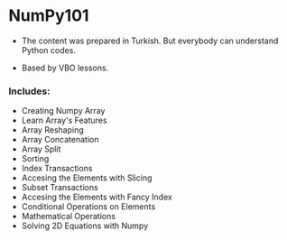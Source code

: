 # NumPy101

* The content was prepared in Turkish. But everybody can understand Python codes. 

* Based by VBO lessons.

### Includes:
* Creating  Numpy Array
* Learn Array's Features
* Array Reshaping 
* Array Concatenation
* Array Split
* Sorting
* Index Transactions
* Accesing the Elements with Slicing
* Subset Transactions
* Accesing the Elements with Fancy Index
* Conditional Operations on Elements
* Mathematical Operations
* Solving 2D Equations with Numpy
